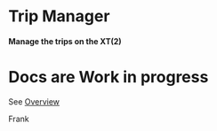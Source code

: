 # Trip Manager
<h4>Manage the trips on the XT(2)</h4>

# Docs are Work in progress
See [Overview](Docs/Tripmanager%20Overview.pdf)<br>

Frank
